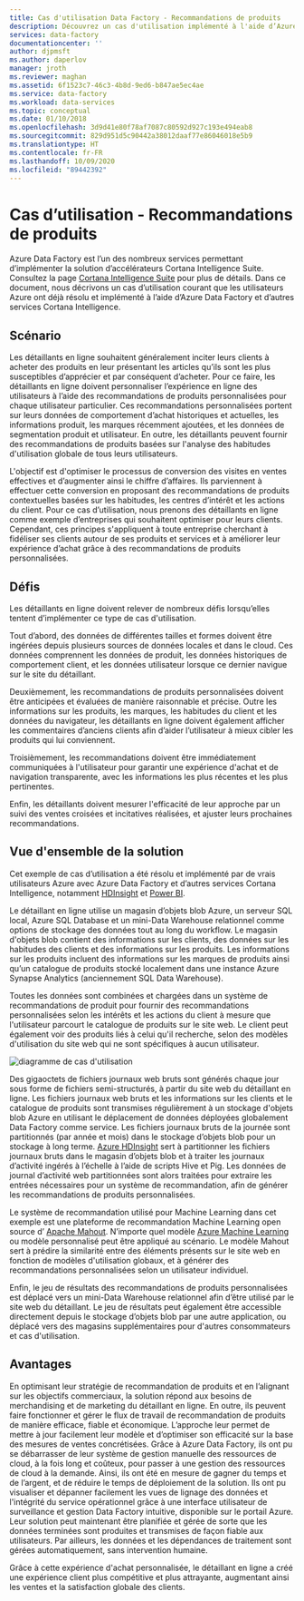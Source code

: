 ```yaml
---
title: Cas d'utilisation Data Factory - Recommandations de produits
description: Découvrez un cas d'utilisation implémenté à l'aide d’Azure Data Factory et d'autres services.
services: data-factory
documentationcenter: ''
author: djpmsft
ms.author: daperlov
manager: jroth
ms.reviewer: maghan
ms.assetid: 6f1523c7-46c3-4b8d-9ed6-b847ae5ec4ae
ms.service: data-factory
ms.workload: data-services
ms.topic: conceptual
ms.date: 01/10/2018
ms.openlocfilehash: 3d9d41e80f78af7087c80592d927c193e494eab8
ms.sourcegitcommit: 829d951d5c90442a38012daaf77e86046018e5b9
ms.translationtype: HT
ms.contentlocale: fr-FR
ms.lasthandoff: 10/09/2020
ms.locfileid: "89442392"
---
```

# <a name="use-case---product-recommendations"></a>Cas d’utilisation - Recommandations de produits
Azure Data Factory est l’un des nombreux services permettant d’implémenter la solution d’accélérateurs Cortana Intelligence Suite.  Consultez la page [Cortana Intelligence Suite](https://www.microsoft.com/cortanaanalytics) pour plus de détails. Dans ce document, nous décrivons un cas d’utilisation courant que les utilisateurs Azure ont déjà résolu et implémenté à l’aide d’Azure Data Factory et d’autres services Cortana Intelligence.

## <a name="scenario"></a>Scénario
Les détaillants en ligne souhaitent généralement inciter leurs clients à acheter des produits en leur présentant les articles qu’ils sont les plus susceptibles d’apprécier et par conséquent d’acheter. Pour ce faire, les détaillants en ligne doivent personnaliser l’expérience en ligne des utilisateurs à l’aide des recommandations de produits personnalisées pour chaque utilisateur particulier. Ces recommandations personnalisées portent sur leurs données de comportement d’achat historiques et actuelles, les informations produit, les marques récemment ajoutées, et les données de segmentation produit et utilisateur.  En outre, les détaillants peuvent fournir des recommandations de produits basées sur l'analyse des habitudes d'utilisation globale de tous leurs utilisateurs.

L'objectif est d'optimiser le processus de conversion des visites en ventes effectives et d’augmenter ainsi le chiffre d’affaires.  Ils parviennent à effectuer cette conversion en proposant des recommandations de produits contextuelles basées sur les habitudes, les centres d’intérêt et les actions du client. Pour ce cas d’utilisation, nous prenons des détaillants en ligne comme exemple d’entreprises qui souhaitent optimiser pour leurs clients. Cependant, ces principes s'appliquent à toute entreprise cherchant à fidéliser ses clients autour de ses produits et services et à améliorer leur expérience d’achat grâce à des recommandations de produits personnalisées.

## <a name="challenges"></a>Défis
Les détaillants en ligne doivent relever de nombreux défis lorsqu’elles tentent d’implémenter ce type de cas d'utilisation. 

Tout d’abord, des données de différentes tailles et formes doivent être ingérées depuis plusieurs sources de données locales et dans le cloud. Ces données comprennent les données de produit, les données historiques de comportement client, et les données utilisateur lorsque ce dernier navigue sur le site du détaillant. 

Deuxièmement, les recommandations de produits personnalisées doivent être anticipées et évaluées de manière raisonnable et précise. Outre les informations sur les produits, les marques, les habitudes du client et les données du navigateur, les détaillants en ligne doivent également afficher les commentaires d’anciens clients afin d’aider l’utilisateur à mieux cibler les produits qui lui conviennent. 

Troisièmement, les recommandations doivent être immédiatement communiquées à l'utilisateur pour garantir une expérience d'achat et de navigation transparente, avec les informations les plus récentes et les plus pertinentes. 

Enfin, les détaillants doivent mesurer l'efficacité de leur approche par un suivi des ventes croisées et incitatives réalisées, et ajuster leurs prochaines recommandations.

## <a name="solution-overview"></a>Vue d'ensemble de la solution
Cet exemple de cas d’utilisation a été résolu et implémenté par de vrais utilisateurs Azure avec Azure Data Factory et d’autres services Cortana Intelligence, notamment [HDInsight](https://azure.microsoft.com/services/hdinsight/) et [Power BI](https://powerbi.microsoft.com/).

Le détaillant en ligne utilise un magasin d’objets blob Azure, un serveur SQL local, Azure SQL Database et un mini-Data Warehouse relationnel comme options de stockage des données tout au long du workflow.  Le magasin d'objets blob contient des informations sur les clients, des données sur les habitudes des clients et des informations sur les produits. Les informations sur les produits incluent des informations sur les marques de produits ainsi qu’un catalogue de produits stocké localement dans une instance Azure Synapse Analytics (anciennement SQL Data Warehouse). 

Toutes les données sont combinées et chargées dans un système de recommandations de produit pour fournir des recommandations personnalisées selon les intérêts et les actions du client à mesure que l'utilisateur parcourt le catalogue de produits sur le site web. Le client peut également voir des produits liés à celui qu'il recherche, selon des modèles d'utilisation du site web qui ne sont spécifiques à aucun utilisateur.

![diagramme de cas d'utilisation](./media/data-factory-product-reco-usecase/diagram-1.png)

Des gigaoctets de fichiers journaux web bruts sont générés chaque jour sous forme de fichiers semi-structurés, à partir du site web du détaillant en ligne. Les fichiers journaux web bruts et les informations sur les clients et le catalogue de produits sont transmises régulièrement à un stockage d'objets blob Azure en utilisant le déplacement de données déployées globalement Data Factory comme service. Les fichiers journaux bruts de la journée sont partitionnés (par année et mois) dans le stockage d’objets blob pour un stockage à long terme.  [Azure HDInsight](https://azure.microsoft.com/services/hdinsight/) sert à partitionner les fichiers journaux bruts dans le magasin d’objets blob et à traiter les journaux d’activité ingérés à l’échelle à l’aide de scripts Hive et Pig. Les données de journal d’activité web partitionnées sont alors traitées pour extraire les entrées nécessaires pour un système de recommandation, afin de générer les recommandations de produits personnalisées.

Le système de recommandation utilisé pour Machine Learning dans cet exemple est une plateforme de recommandation Machine Learning open source d’ [Apache Mahout](https://mahout.apache.org/).  N’importe quel modèle [Azure Machine Learning](https://azure.microsoft.com/services/machine-learning/) ou modèle personnalisé peut être appliqué au scénario.  Le modèle Mahout sert à prédire la similarité entre des éléments présents sur le site web en fonction de modèles d'utilisation globaux, et à générer des recommandations personnalisées selon un utilisateur individuel.

Enfin, le jeu de résultats des recommandations de produits personnalisées est déplacé vers un mini-Data Warehouse relationnel afin d’être utilisé par le site web du détaillant.  Le jeu de résultats peut également être accessible directement depuis le stockage d’objets blob par une autre application, ou déplacé vers des magasins supplémentaires pour d'autres consommateurs et cas d'utilisation.

## <a name="benefits"></a>Avantages
En optimisant leur stratégie de recommandation de produits et en l’alignant sur les objectifs commerciaux, la solution répond aux besoins de merchandising et de marketing du détaillant en ligne. En outre, ils peuvent faire fonctionner et gérer le flux de travail de recommandation de produits de manière efficace, fiable et économique. L’approche leur permet de mettre à jour facilement leur modèle et d’optimiser son efficacité sur la base des mesures de ventes concrétisées. Grâce à Azure Data Factory, ils ont pu se débarrasser de leur système de gestion manuelle des ressources de cloud, à la fois long et coûteux, pour passer à une gestion des ressources de cloud à la demande. Ainsi, ils ont été en mesure de gagner du temps et de l’argent, et de réduire le temps de déploiement de la solution. Ils ont pu visualiser et dépanner facilement les vues de lignage des données et l'intégrité du service opérationnel grâce à une interface utilisateur de surveillance et gestion Data Factory intuitive, disponible sur le portail Azure. Leur solution peut maintenant être planifiée et gérée de sorte que les données terminées sont produites et transmises de façon fiable aux utilisateurs. Par ailleurs, les données et les dépendances de traitement sont gérées automatiquement, sans intervention humaine.

Grâce à cette expérience d'achat personnalisée, le détaillant en ligne a créé une expérience client plus compétitive et plus attrayante, augmentant ainsi les ventes et la satisfaction globale des clients.

